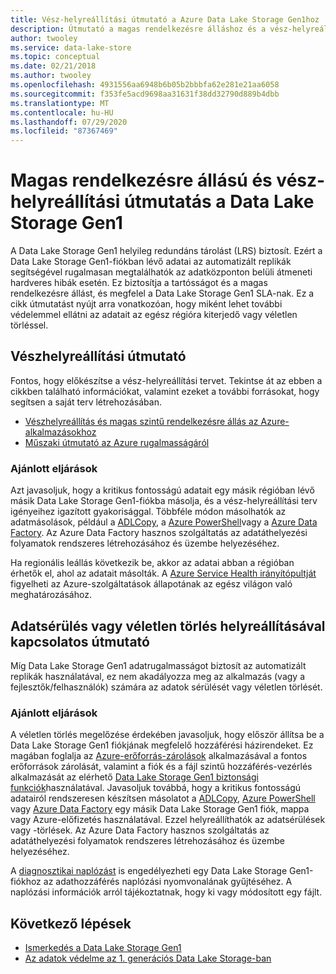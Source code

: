 ```yaml
---
title: Vész-helyreállítási útmutató a Azure Data Lake Storage Gen1hoz | Microsoft Docs
description: Útmutató a magas rendelkezésre álláshoz és a vész-helyreállításhoz Azure Data Lake Storage Gen1
author: twooley
ms.service: data-lake-store
ms.topic: conceptual
ms.date: 02/21/2018
ms.author: twooley
ms.openlocfilehash: 4931556aa6948b6b05b2bbbfa62e281e21aa6058
ms.sourcegitcommit: f353fe5acd9698aa31631f38dd32790d889b4dbb
ms.translationtype: MT
ms.contentlocale: hu-HU
ms.lasthandoff: 07/29/2020
ms.locfileid: "87367469"
---
```

# <a name="high-availability-and-disaster-recovery-guidance-for-data-lake-storage-gen1"></a>Magas rendelkezésre állású és vész-helyreállítási útmutatás a Data Lake Storage Gen1

A Data Lake Storage Gen1 helyileg redundáns tárolást (LRS) biztosít. Ezért a Data Lake Storage Gen1-fiókban lévő adatai az automatizált replikák segítségével rugalmasan megtalálhatók az adatközponton belüli átmeneti hardveres hibák esetén. Ez biztosítja a tartósságot és a magas rendelkezésre állást, és megfelel a Data Lake Storage Gen1 SLA-nak. Ez a cikk útmutatást nyújt arra vonatkozóan, hogy miként lehet további védelemmel ellátni az adatait az egész régióra kiterjedő vagy véletlen törléssel.

## <a name="disaster-recovery-guidance"></a>Vészhelyreállítási útmutató

Fontos, hogy előkészítse a vész-helyreállítási tervet. Tekintse át az ebben a cikkben található információkat, valamint ezeket a további forrásokat, hogy segítsen a saját terv létrehozásában.

* [Vészhelyreállítás és magas szintű rendelkezésre állás az Azure-alkalmazásokhoz](../resiliency/resiliency-disaster-recovery-high-availability-azure-applications.md)
* [Műszaki útmutató az Azure rugalmasságáról](../resiliency/resiliency-technical-guidance.md)

### <a name="best-practice-recommendations"></a>Ajánlott eljárások

Azt javasoljuk, hogy a kritikus fontosságú adatait egy másik régióban lévő másik Data Lake Storage Gen1-fiókba másolja, és a vész-helyreállítási terv igényeihez igazított gyakorisággal. Többféle módon másolhatók az adatmásolások, például a [ADLCopy](data-lake-store-copy-data-azure-storage-blob.md), a [Azure PowerShell](data-lake-store-get-started-powershell.md)vagy a [Azure Data Factory](../data-factory/connector-azure-data-lake-store.md). Az Azure Data Factory hasznos szolgáltatás az adatáthelyezési folyamatok rendszeres létrehozásához és üzembe helyezéséhez.

Ha regionális leállás következik be, akkor az adatai abban a régióban érhetők el, ahol az adatait másolták. A [Azure Service Health irányítópultját](https://azure.microsoft.com/status/) figyelheti az Azure-szolgáltatások állapotának az egész világon való meghatározásához.

## <a name="data-corruption-or-accidental-deletion-recovery-guidance"></a>Adatsérülés vagy véletlen törlés helyreállításával kapcsolatos útmutató

Míg Data Lake Storage Gen1 adatrugalmasságot biztosít az automatizált replikák használatával, ez nem akadályozza meg az alkalmazás (vagy a fejlesztők/felhasználók) számára az adatok sérülését vagy véletlen törlését.

### <a name="best-practices"></a>Ajánlott eljárások

A véletlen törlés megelőzése érdekében javasoljuk, hogy először állítsa be a Data Lake Storage Gen1 fiókjának megfelelő hozzáférési házirendeket. Ez magában foglalja az [Azure-erőforrás-zárolások](../azure-resource-manager/management/lock-resources.md) alkalmazásával a fontos erőforrások zárolását, valamint a fiók és a fájl szintű hozzáférés-vezérlés alkalmazását az elérhető [Data Lake Storage Gen1 biztonsági funkciók](data-lake-store-security-overview.md)használatával. Javasoljuk továbbá, hogy a kritikus fontosságú adatairól rendszeresen készítsen másolatot a [ADLCopy](data-lake-store-copy-data-azure-storage-blob.md), [Azure PowerShell](data-lake-store-get-started-powershell.md) vagy [Azure Data Factory](../data-factory/connector-azure-data-lake-store.md) egy másik Data Lake Storage Gen1 fiók, mappa vagy Azure-előfizetés használatával. Ezzel helyreállíthatók az adatsérülések vagy -törlések. Az Azure Data Factory hasznos szolgáltatás az adatáthelyezési folyamatok rendszeres létrehozásához és üzembe helyezéséhez.

A [diagnosztikai naplózást](data-lake-store-diagnostic-logs.md) is engedélyezheti egy Data Lake Storage Gen1-fiókhoz az adathozzáférés naplózási nyomvonalának gyűjtéséhez. A naplózási információk arról tájékoztatnak, hogy ki vagy módosított egy fájlt.

## <a name="next-steps"></a>Következő lépések

* [Ismerkedés a Data Lake Storage Gen1](data-lake-store-get-started-portal.md)
* [Az adatok védelme az 1. generációs Data Lake Storage-ban](data-lake-store-secure-data.md)
